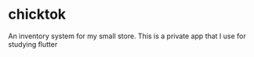 # chicktok

An inventory system for my small store. This is a private app that I use for studying flutter

